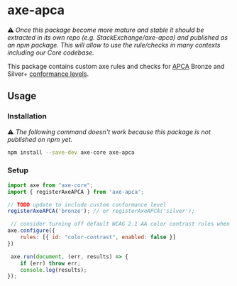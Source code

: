 # axe-apca

⚠️ *Once this package become more mature and stable it should be extracted in its own repo (e.g. StackExchange/axe-apca) and published as an npm package. This will allow to use the rule/checks in many contexts including our Core codebase.*

This package contains custom axe rules and checks for [APCA](https://readtech.org/) Bronze and Silver+ [conformance levels](https://readtech.org/ARC/tests/visual-readability-contrast/?tn=criterion).

## Usage

### Installation

⚠️ *The following command doesn't work because this package is not published on npm yet.*

```bash
npm install --save-dev axe-core axe-apca
```

### Setup

```js
import axe from "axe-core";
import { registerAxeAPCA } from 'axe-apca';

// TODO update to include custom conformance level
registerAxeAPCA('bronze'); // or registerAxeAPCA('silver');

 // consider turning off default WCAG 2.1 AA color contrast rules when using APCA
axe.configure({
    rules: [{ id: "color-contrast", enabled: false }]
})

 axe.run(document, (err, results) => {
    if (err) throw err;
    console.log(results);
});
```
